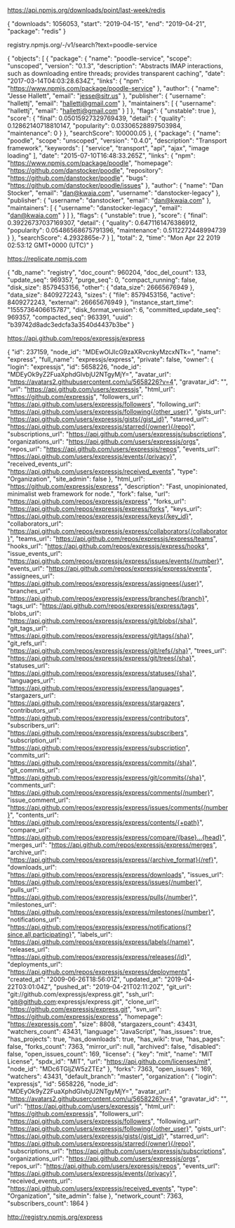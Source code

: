 https://api.npmjs.org/downloads/point/last-week/redis

{
    "downloads": 1056053,
    "start": "2019-04-15",
    "end": "2019-04-21",
    "package": "redis"
}

registry.npmjs.org/-/v1/search?text=poodle-service

{
    "objects": [
        {
            "package": {
                "name": "poodle-service",
                "scope": "unscoped",
                "version": "0.1.3",
                "description": "Abstracts IMAP interactions, such as downloading entire threads; provides transparent caching",
                "date": "2017-03-14T04:03:28.634Z",
                "links": {
                    "npm": "https://www.npmjs.com/package/poodle-service"
                },
                "author": {
                    "name": "Jesse Hallett",
                    "email": "jesse@sitr.us"
                },
                "publisher": {
                    "username": "hallettj",
                    "email": "hallettj@gmail.com"
                },
                "maintainers": [
                    {
                        "username": "hallettj",
                        "email": "hallettj@gmail.com"
                    }
                ]
            },
            "flags": {
                "unstable": true
            },
            "score": {
                "final": 0.05015927329769439,
                "detail": {
                    "quality": 0.12862140718810147,
                    "popularity": 0.03306528897503984,
                    "maintenance": 0
                }
            },
            "searchScore": 100000.05
        },
        {
            "package": {
                "name": "poodle",
                "scope": "unscoped",
                "version": "0.4.0",
                "description": "Transport framework",
                "keywords": [
                    "service",
                    "transport",
                    "api",
                    "ajax",
                    "image loading"
                ],
                "date": "2015-07-10T16:48:33.265Z",
                "links": {
                    "npm": "https://www.npmjs.com/package/poodle",
                    "homepage": "https://github.com/danstocker/poodle",
                    "repository": "https://github.com/danstocker/poodle",
                    "bugs": "https://github.com/danstocker/poodle/issues"
                },
                "author": {
                    "name": "Dan Stocker",
                    "email": "dan@kwaia.com",
                    "username": "danstocker-legacy"
                },
                "publisher": {
                    "username": "danstocker",
                    "email": "dan@kwaia.com"
                },
                "maintainers": [
                    {
                        "username": "danstocker-legacy",
                        "email": "dan@kwaia.com"
                    }
                ]
            },
            "flags": {
                "unstable": true
            },
            "score": {
                "final": 0.39226737037169307,
                "detail": {
                    "quality": 0.6471161476386912,
                    "popularity": 0.05486568675791396,
                    "maintenance": 0.5112272448994739
                }
            },
            "searchScore": 4.2932865e-7
        }
    ],
    "total": 2,
    "time": "Mon Apr 22 2019 02:53:12 GMT+0000 (UTC)"
}

https://replicate.npmjs.com

{
    "db_name": "registry",
    "doc_count": 960204,
    "doc_del_count": 133,
    "update_seq": 969357,
    "purge_seq": 0,
    "compact_running": false,
    "disk_size": 8579453156,
    "other": {
        "data_size": 26665676949
    },
    "data_size": 8409272243,
    "sizes": {
        "file": 8579453156,
        "active": 8409272243,
        "external": 26665676949
    },
    "instance_start_time": "1555736406615787",
    "disk_format_version": 6,
    "committed_update_seq": 969357,
    "compacted_seq": 963391,
    "uuid": "b39742d8adc3edcfa3a3540d4437b3be"
}

https://api.github.com/repos/expressjs/express

{
    "id": 237159,
    "node_id": "MDEwOlJlcG9zaXRvcnkyMzcxNTk=",
    "name": "express",
    "full_name": "expressjs/express",
    "private": false,
    "owner": {
        "login": "expressjs",
        "id": 5658226,
        "node_id": "MDEyOk9yZ2FuaXphdGlvbjU2NTgyMjY=",
        "avatar_url": "https://avatars2.githubusercontent.com/u/5658226?v=4",
        "gravatar_id": "",
        "url": "https://api.github.com/users/expressjs",
        "html_url": "https://github.com/expressjs",
        "followers_url": "https://api.github.com/users/expressjs/followers",
        "following_url": "https://api.github.com/users/expressjs/following{/other_user}",
        "gists_url": "https://api.github.com/users/expressjs/gists{/gist_id}",
        "starred_url": "https://api.github.com/users/expressjs/starred{/owner}{/repo}",
        "subscriptions_url": "https://api.github.com/users/expressjs/subscriptions",
        "organizations_url": "https://api.github.com/users/expressjs/orgs",
        "repos_url": "https://api.github.com/users/expressjs/repos",
        "events_url": "https://api.github.com/users/expressjs/events{/privacy}",
        "received_events_url": "https://api.github.com/users/expressjs/received_events",
        "type": "Organization",
        "site_admin": false
    },
    "html_url": "https://github.com/expressjs/express",
    "description": "Fast, unopinionated, minimalist web framework for node.",
    "fork": false,
    "url": "https://api.github.com/repos/expressjs/express",
    "forks_url": "https://api.github.com/repos/expressjs/express/forks",
    "keys_url": "https://api.github.com/repos/expressjs/express/keys{/key_id}",
    "collaborators_url": "https://api.github.com/repos/expressjs/express/collaborators{/collaborator}",
    "teams_url": "https://api.github.com/repos/expressjs/express/teams",
    "hooks_url": "https://api.github.com/repos/expressjs/express/hooks",
    "issue_events_url": "https://api.github.com/repos/expressjs/express/issues/events{/number}",
    "events_url": "https://api.github.com/repos/expressjs/express/events",
    "assignees_url": "https://api.github.com/repos/expressjs/express/assignees{/user}",
    "branches_url": "https://api.github.com/repos/expressjs/express/branches{/branch}",
    "tags_url": "https://api.github.com/repos/expressjs/express/tags",
    "blobs_url": "https://api.github.com/repos/expressjs/express/git/blobs{/sha}",
    "git_tags_url": "https://api.github.com/repos/expressjs/express/git/tags{/sha}",
    "git_refs_url": "https://api.github.com/repos/expressjs/express/git/refs{/sha}",
    "trees_url": "https://api.github.com/repos/expressjs/express/git/trees{/sha}",
    "statuses_url": "https://api.github.com/repos/expressjs/express/statuses/{sha}",
    "languages_url": "https://api.github.com/repos/expressjs/express/languages",
    "stargazers_url": "https://api.github.com/repos/expressjs/express/stargazers",
    "contributors_url": "https://api.github.com/repos/expressjs/express/contributors",
    "subscribers_url": "https://api.github.com/repos/expressjs/express/subscribers",
    "subscription_url": "https://api.github.com/repos/expressjs/express/subscription",
    "commits_url": "https://api.github.com/repos/expressjs/express/commits{/sha}",
    "git_commits_url": "https://api.github.com/repos/expressjs/express/git/commits{/sha}",
    "comments_url": "https://api.github.com/repos/expressjs/express/comments{/number}",
    "issue_comment_url": "https://api.github.com/repos/expressjs/express/issues/comments{/number}",
    "contents_url": "https://api.github.com/repos/expressjs/express/contents/{+path}",
    "compare_url": "https://api.github.com/repos/expressjs/express/compare/{base}...{head}",
    "merges_url": "https://api.github.com/repos/expressjs/express/merges",
    "archive_url": "https://api.github.com/repos/expressjs/express/{archive_format}{/ref}",
    "downloads_url": "https://api.github.com/repos/expressjs/express/downloads",
    "issues_url": "https://api.github.com/repos/expressjs/express/issues{/number}",
    "pulls_url": "https://api.github.com/repos/expressjs/express/pulls{/number}",
    "milestones_url": "https://api.github.com/repos/expressjs/express/milestones{/number}",
    "notifications_url": "https://api.github.com/repos/expressjs/express/notifications{?since,all,participating}",
    "labels_url": "https://api.github.com/repos/expressjs/express/labels{/name}",
    "releases_url": "https://api.github.com/repos/expressjs/express/releases{/id}",
    "deployments_url": "https://api.github.com/repos/expressjs/express/deployments",
    "created_at": "2009-06-26T18:56:01Z",
    "updated_at": "2019-04-22T03:01:04Z",
    "pushed_at": "2019-04-21T02:11:20Z",
    "git_url": "git://github.com/expressjs/express.git",
    "ssh_url": "git@github.com:expressjs/express.git",
    "clone_url": "https://github.com/expressjs/express.git",
    "svn_url": "https://github.com/expressjs/express",
    "homepage": "https://expressjs.com",
    "size": 8808,
    "stargazers_count": 43431,
    "watchers_count": 43431,
    "language": "JavaScript",
    "has_issues": true,
    "has_projects": true,
    "has_downloads": true,
    "has_wiki": true,
    "has_pages": false,
    "forks_count": 7363,
    "mirror_url": null,
    "archived": false,
    "disabled": false,
    "open_issues_count": 169,
    "license": {
        "key": "mit",
        "name": "MIT License",
        "spdx_id": "MIT",
        "url": "https://api.github.com/licenses/mit",
        "node_id": "MDc6TGljZW5zZTEz"
    },
    "forks": 7363,
    "open_issues": 169,
    "watchers": 43431,
    "default_branch": "master",
    "organization": {
        "login": "expressjs",
        "id": 5658226,
        "node_id": "MDEyOk9yZ2FuaXphdGlvbjU2NTgyMjY=",
        "avatar_url": "https://avatars2.githubusercontent.com/u/5658226?v=4",
        "gravatar_id": "",
        "url": "https://api.github.com/users/expressjs",
        "html_url": "https://github.com/expressjs",
        "followers_url": "https://api.github.com/users/expressjs/followers",
        "following_url": "https://api.github.com/users/expressjs/following{/other_user}",
        "gists_url": "https://api.github.com/users/expressjs/gists{/gist_id}",
        "starred_url": "https://api.github.com/users/expressjs/starred{/owner}{/repo}",
        "subscriptions_url": "https://api.github.com/users/expressjs/subscriptions",
        "organizations_url": "https://api.github.com/users/expressjs/orgs",
        "repos_url": "https://api.github.com/users/expressjs/repos",
        "events_url": "https://api.github.com/users/expressjs/events{/privacy}",
        "received_events_url": "https://api.github.com/users/expressjs/received_events",
        "type": "Organization",
        "site_admin": false
    },
    "network_count": 7363,
    "subscribers_count": 1864
}

http://registry.npmjs.org/express

